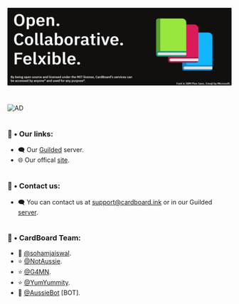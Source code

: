 <!-- Banner -->
![Banner Art (Rounded)](https://github.com/cardboard-ink/.github/blob/main/art/banner-rounded.png)

#

<!-- AD -->

![AD](https://ad-service.notaussie.repl.co/ads/github)

#

<!-- Links -->
### 🔗 • Our links:

- 🗨️ Our [Guilded](https://guilded.gg/CardBoard) server.
- 🌐 Our offical [site](https://cardboard.ink).

#

<!-- Contact us -->

### 📲 • Contact us:

- 🗨️ You can contact us at [support@cardboard.ink](mailto:support@cardboard.ink) or in our Guilded [server](https://guilded.gg/CardBoard).

#

<!-- Team -->

### 👥 • CardBoard Team:

- 👑 [@sohamjaiswal](https://github.com/sohamjaiswal).
- ⭐ [@NotAussie](https://github.com/notaussie).
- ⭐ [@G4MN](https://github.com/g4mn).
- ⭐ [@YumYummity](https://github.com/YumYummity).
- 🤖 [@AussieBot](https://github.com/AussieBot) [BOT].
